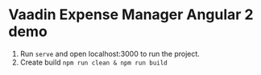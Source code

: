# Vaadin Expense Manager Angular 2 demo

1. Run `serve` and open localhost:3000 to run the project.
2. Create build `npm run clean & npm run build`

